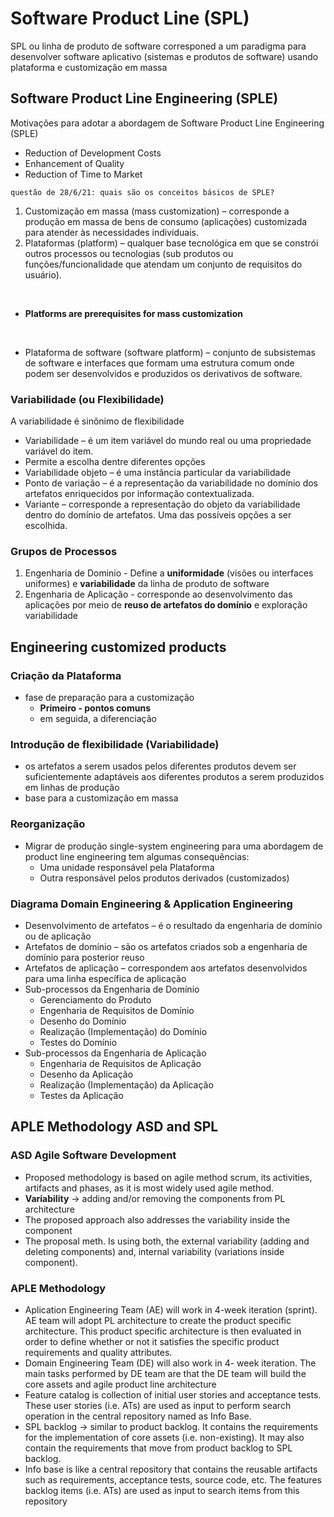 # Software Product Line (SPL)
SPL ou linha de produto de software corresponed a um paradigma para desenvolver software aplicativo (sistemas e produtos de software) usando plataforma e customização em massa


## Software Product Line Engineering (SPLE)
Motivações para adotar a abordagem de Software Product Line Engineering (SPLE)
- Reduction of Development Costs 
- Enhancement of Quality 
- Reduction of Time to Market

```
questão de 28/6/21: quais são os conceitos básicos de SPLE?
```

1. Customização em massa (mass customization) – corresponde a produção em massa de bens de consumo (aplicações) customizada para atender às necessidades individuais.
2. Plataformas (platform) – qualquer base tecnológica em que se constrói outros processos ou tecnologias (sub produtos ou funções/funcionalidade que atendam um conjunto de requisitos do usuário).

<br>

- **Platforms are prerequisites for mass customization**

<br>

- Plataforma de software (software platform) – conjunto de subsistemas de software e interfaces que formam uma estrutura comum onde podem ser desenvolvidos e produzidos os derivativos de software.

### Variabilidade (ou Flexibilidade)
A variabilidade é sinônimo de flexibilidade 
- Variabilidade – é um item variável do mundo real ou uma propriedade variável do item. 
- Permite a escolha dentre diferentes opções
- Variabilidade objeto – é uma instância particular da variabilidade
- Ponto de variação – é a representação da variabilidade no domínio dos artefatos enriquecidos por informação contextualizada. 
- Variante – corresponde a representação do objeto da variabilidade dentro do domínio de artefatos. Uma das possíveis opções a ser escolhida.

### Grupos de Processos
1. Engenharia de Dominio - Define a **uniformidade** (visões ou interfaces uniformes) e **variabilidade** da linha de produto de software
2. Engenharia de Aplicação -  corresponde ao desenvolvimento das aplicações por meio de **reuso de artefatos do domínio** e exploração variabilidade

## Engineering customized products
### Criação da Plataforma 
- fase de preparação para a customização 
	- **Primeiro - pontos comuns** 
	- em seguida, a diferenciação

### Introdução de flexibilidade (Variabilidade) 
- os artefatos a serem usados pelos diferentes produtos devem ser suficientemente adaptáveis aos diferentes produtos a serem produzidos em linhas de produção 
- base para a customização em massa

### Reorganização
- Migrar de produção single-system engineering para uma abordagem de product line engineering tem algumas consequências: 
	- Uma unidade responsável pela Plataforma 
	- Outra responsável pelos produtos derivados (customizados)

### Diagrama Domain Engineering & Application Engineering
- Desenvolvimento de artefatos – é o resultado da engenharia de domínio ou de aplicação 
- Artefatos de domínio – são os artefatos criados sob a engenharia de domínio para posterior reuso
- Artefatos de aplicação – correspondem aos artefatos desenvolvidos para uma linha específica de aplicação
- Sub-processos da Engenharia de Domínio
	- Gerenciamento do Produto
	- Engenharia de Requisitos de Domínio
	- Desenho do Domínio
	- Realização (Implementação) do Domínio 
	- Testes do Domínio
- Sub-processos da Engenharia de Aplicação 
	- Engenharia de Requisitos de Aplicação 
	- Desenho da Aplicação 
	- Realização (Implementação) da Aplicação 
	- Testes da Aplicação

## APLE Methodology ASD and SPL
### ASD Agile Software Development
- Proposed methodology is based on agile method scrum, its activities, artifacts and phases, as it is most widely used agile method.
- **Variability** → adding and/or removing the components from PL architecture
- The proposed approach also addresses the variability inside the component
- The proposal meth. Is using both, the external variability (adding and deleting components) and, internal variability (variations inside component).

### APLE Methodology
- Aplication Engineering Team (AE) will work in 4-week iteration (sprint). AE team will adopt PL architecture to create the product specific architecture. This product specific architecture is then evaluated in order to define whether or not it satisfies the specific product requirements and quality attributes.
- Domain Engineering Team (DE) will also work in 4- week iteration. The main tasks performed by DE team
are that the DE team will build the core assets and agile product line architecture
- Feature catalog is collection of initial user stories and acceptance tests. These user stories (i.e. ATs) are used as input to perform search operation in the central repository named as Info Base. 
- SPL backlog → similar to product backlog. It contains the requirements for the implementation of core assets (i.e. non-existing). It may also contain the requirements that move from product backlog to SPL backlog.
- Info base is like a central repository that contains the reusable artifacts such as requirements, acceptance tests, source code, etc. The features backlog items (i.e. ATs) are used as input to search items from this repository
